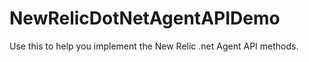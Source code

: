 NewRelicDotNetAgentAPIDemo
==========================

Use this to help you implement the New Relic .net Agent API methods.  